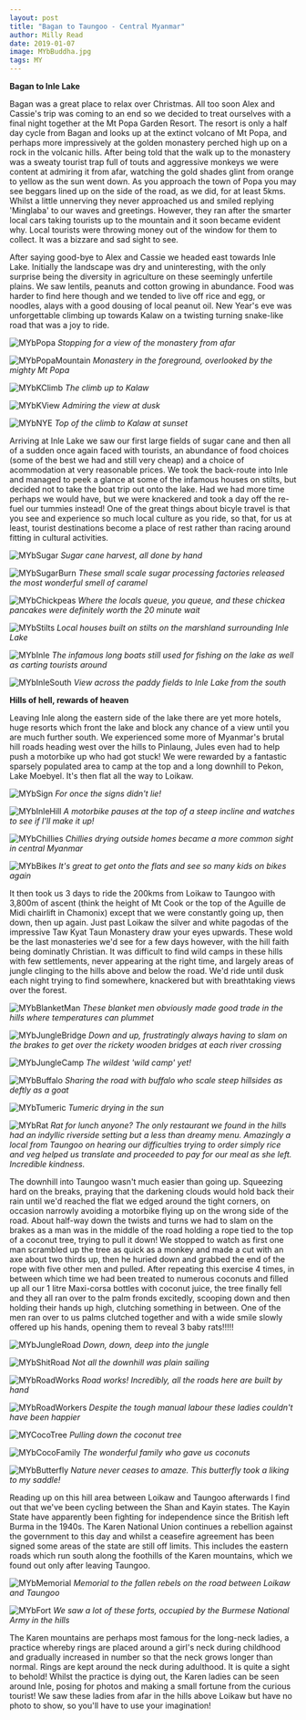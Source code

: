 ```yaml
---
layout: post
title: "Bagan to Taungoo - Central Myanmar"
author: Milly Read
date: 2019-01-07
image: MYbBuddha.jpg
tags: MY
---
```


**Bagan to Inle Lake**  

Bagan was a great place to relax over Christmas. All too soon Alex and Cassie's trip was coming to an end so we decided to treat ourselves with a final night together at the Mt Popa Garden Resort. The resort is only a half day cycle from Bagan and looks up at the extinct volcano of Mt Popa, and perhaps more impressively at the golden monastery perched high up on a rock in the volcanic hills. After being told that the walk up to the monastery was a sweaty tourist trap full of touts and aggressive monkeys we were content at admiring it from afar, watching the gold shades glint from orange to yellow as the sun went down. As you approach the town of Popa you may see beggars lined up on the side of the road, as we did, for at least 5kms. Whilst a little unnerving they never approached us and smiled replying 'Minglaba' to our waves and greetings. However, they ran after the smarter local cars taking tourists up to the mountain and it soon became evident why. Local tourists were throwing money out of the window for them to collect. It was a bizzare and sad sight to see. 

After saying good-bye to Alex and Cassie we headed east towards Inle Lake. Initially the landscape was dry and uninteresting, with the only surprise being the diversity in agriculture on these seemingly unfertile plains. We saw lentils, peanuts and cotton growing in abundance. Food was harder to find here though and we tended to live off rice and egg, or noodles, alays with a good dousing of local peanut oil. New Year's eve was unforgettable climbing up towards Kalaw on a twisting turning snake-like road that was a joy to ride. 

![MYbPopa](assets/img/MYbPopa.jpg) *Stopping for a view of the monastery from afar* 

![MYbPopaMountain](assets/img/MYbPopaMountain.JPG) *Monastery in the foreground, overlooked by the mighty Mt Popa* 

![MYbKClimb](assets/img/MYbKClimb.JPG) *The climb up to Kalaw*  

![MYbKView](assets/img/MYbKView.JPG) *Admiring the view at dusk*  

![MYbNYE](assets/img/MYbNYE.jpg) *Top of the climb to Kalaw at sunset*   

Arriving at Inle Lake we saw our first large fields of sugar cane and then all of a sudden once again faced with tourists, an abundance of food choices (some of the best we had and still very cheap) and a choice of acommodation at very reasonable prices. We took the back-route into Inle and managed to peek a glance at some of the infamous houses on stilts, but decided not to take the boat trip out onto the lake. Had we had more time perhaps we would have, but we were knackered and took a day off the re-fuel our tummies instead! One of the great things about bicyle travel is that you see and experience so much local culture as you ride, so that, for us at least, tourist destinations become a place of rest rather than racing around fitting in cultural activities.

![MYbSugar](assets/img/MYbSugar.JPG) *Sugar cane harvest, all done by hand*

![MYbSugarBurn](assets/img/MYbSugarBurn.jpg) *These small scale sugar processing factories released the most wonderful smell of caramel* 

![MYbChickpeas](assets/img/MYbChickpeas.jpg) *Where the locals queue, you queue, and these chickea pancakes were definitely worth the 20 minute wait*

![MYbStilts](assets/img/MYbStilts.jpg) *Local houses built on stilts on the marshland surrounding Inle Lake* 

![MYbInle](assets/img/MYbInle.JPG) *The infamous long boats still used for fishing on the lake as well as carting tourists around* 

![MYbInleSouth](assets/img/MYbInleSouth.JPG) *View across the paddy fields to Inle Lake from the south* 


**Hills of hell, rewards of heaven**

Leaving Inle along the eastern side of the lake there are yet more hotels, huge resorts which front the lake and block any chance of a view until you are much further south. We experienced some more of Myanmar's brutal hill roads heading west over the hills to Pinlaung, Jules even had to help push a motorbike up who had got stuck! We were rewarded by a fantastic sparsely populated area to camp at the top and a long downhill to Pekon, Lake Moebyel. It's then flat all the way to Loikaw.

![MYbSign](assets/img/MYbSign.jpg) *For once the signs didn't lie!* 

![MYbInleHill](assets/img/MYbInleHill.jpg) *A motorbike pauses at the top of a steep incline and watches to see if I'll make it up!* 

![MYbChillies](assets/img/MYbChillies.jpg) *Chillies drying outside homes became a more common sight in central Myanmar* 

![MYbBikes](assets/img/MYbBikes.jpg) *It's great to get onto the flats and see so many kids on bikes again*


It then took us 3 days to ride the 200kms from Loikaw to Taungoo with 3,800m of ascent (think the height of Mt Cook or the top of the Aguille de Midi chairlift in Chamonix) except that we were constantly going up, then down, then up again. Just past Loikaw the silver and white pagodas of the impressive Taw Kyat Taun Monastery draw your eyes upwards. These wold be the last monasteries we'd see for a few days however, with the hill faith being dominatly Christian. It was difficult to find wild camps in these hills with few settlements, never appearing at the right time, and largely areas of jungle clinging to the hills above and below the road. We'd ride until dusk each night trying to find somewhere, knackered but with breathtaking views over the forest. 

![MYbBlanketMan](assets/img/MYbBlanketMan.jpg) *These blanket men obviously made good trade in the hills where temperatures can plummet*  

![MYbJungleBridge](assets/img/MYbJungleBridge.jpg) *Down and up, frustratingly always having to slam on the brakes to get over the rickety wooden bridges at each river crossing* 

![MYbJungleCamp](assets/img/MYbJungleCamp.JPG) *The wildest 'wild camp' yet!*  

![MYbBuffalo](assets/img/MYbBuffalo.JPG) *Sharing the road with buffalo who scale steep hillsides as deftly as a goat*  

![MYbTumeric](assets/img/MYbTumeric.jpg) *Tumeric drying in the sun*

![MYbRat](assets/img/MYbRat.jpg) *Rat for lunch anyone? The only restaurant we found in the hills had an indyllic riverside setting but a less than dreamy menu. Amazingly a local from Taungoo on hearing our difficulties trying to order simply rice and veg helped us translate and proceeded to pay for our meal as she left. Incredible kindness.*

The downhill into Taungoo wasn't much easier than going up. Squeezing hard on the breaks, praying that the darkening clouds would hold back their rain until we'd reached the flat we edged around the tight corners, on occasion narrowly avoiding a motorbike flying up on the wrong side of the road. About half-way down the twists and turns we had to slam on the brakes as a man was in the middle of the road holding a rope tied to the top of a coconut tree, trying to pull it down! We stopped to watch as first one man scrambled up the tree as quick as a monkey and made a cut with an axe about two thirds up, then he huried down and grabbed the end of the rope with five other men and pulled. After repeating this exercise 4 times, in between which time we had been treated to numerous coconuts and filled up all our 1 litre Maxi-corsa bottles with coconut juice, the tree finally fell and they all ran over to the palm fronds excitedly, scooping down and then holding their hands up high, clutching something in between. One of the men ran over to us palms clutched together and with a wide smile slowly offered up his hands, opening them to reveal 3 baby rats!!!!! 

![MYbJungleRoad](assets/img/MYbJungleRoad.jpg) *Down, down, deep into the jungle* 

![MYbShitRoad](assets/img/MYbShitRoad.jpg) *Not all the downhill was plain sailing*  

![MYbRoadWorks](assets/img/MYbRoadWorks.jpg) *Road works! Incredibly, all the roads here are built by hand*

![MYbRoadWorkers](assets/img/MYbRoadWorkers.jpg) *Despite the tough manual labour these ladies couldn't have been happier*

![MYCocoTree](assets/img/MYbCocoTree.jpg) *Pulling down the coconut tree*

![MYbCocoFamily](assets/img/MYbCocoFamily.jpg) *The wonderful family who gave us coconuts*

![MYbButterfly](assets/img/MYbButterfly.jpg) *Nature never ceases to amaze. This butterfly took a liking to my saddle!*

Reading up on this hill area between Loikaw and Taungoo afterwards I find out that we've been cycling between the Shan and Kayin states. The Kayin State have apparently been fighting for independence since the British left Burma in the 1940s. The Karen National Union continues a rebellion against the government to this day and whilst a ceasefire agreement has been signed some areas of the state are still off limits. This includes the eastern roads which run south along the foothills of the Karen mountains, which we found out only after leaving Taungoo. 

![MYbMemorial](assets/img/MYbMemorial.jpg) *Memorial to the fallen rebels on the road between Loikaw and Taungoo*  

![MYbFort](assets/img/MYbFort.jpg) *We saw a lot of these forts, occupied by the Burmese National Army in the hills*

The Karen mountains are perhaps most famous for the long-neck ladies, a practice whereby rings are placed around a girl's neck during childhood and gradually increased in number so that the neck grows longer than normal. Rings are kept around the neck during adulthood. It is quite a sight to behold! Whilst the practice is dying out, the Karen ladies can be seen around Inle, posing for photos and making a small fortune from the curious tourist! We saw these ladies from afar in the hills above Loikaw but have no photo to show, so you'll have to use your imagination!
